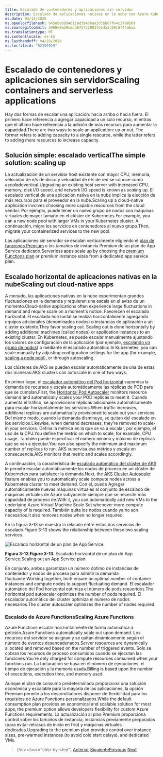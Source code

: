 ```yaml
---
title: Escalado de contenedores y aplicaciones sin servidor
description: Escalado de aplicaciones nativas en la nube con Azure Kubernetes Service para satisfacer la demanda de los usuarios.
ms.date: 04/13/2020
ms.openlocfilehash: b4580e6994611ad394bbaa2d5bb07f64c2798569
ms.sourcegitcommit: 5988e9a29cedb8757320817deda3c08c6f44a6aa
ms.translationtype: MT
ms.contentlocale: es-ES
ms.lasthandoff: 04/28/2020
ms.locfileid: "82199929"
---
```

# <a name="scaling-containers-and-serverless-applications"></a><span data-ttu-id="3f952-103">Escalado de contenedores y aplicaciones sin servidor</span><span class="sxs-lookup"><span data-stu-id="3f952-103">Scaling containers and serverless applications</span></span>

<span data-ttu-id="3f952-104">Hay dos formas de escalar una aplicación: hacia arriba o hacia fuera. El primero hace referencia a agregar capacidad a un solo recurso, mientras que el último hace referencia a la adición de más recursos para aumentar la capacidad.</span><span class="sxs-lookup"><span data-stu-id="3f952-104">There are two ways to scale an application: up or out. The former refers to adding capacity to a single resource, while the latter refers to adding more resources to increase capacity.</span></span>

## <a name="the-simple-solution-scaling-up"></a><span data-ttu-id="3f952-105">Solución simple: escalado vertical</span><span class="sxs-lookup"><span data-stu-id="3f952-105">The simple solution: scaling up</span></span>

<span data-ttu-id="3f952-106">La actualización de un servidor host existente con mayor CPU, memoria, velocidad de e/s de disco y velocidad de e/s de red se conoce como *escalado*vertical.</span><span class="sxs-lookup"><span data-stu-id="3f952-106">Upgrading an existing host server with increased CPU, memory, disk I/O speed, and network I/O speed is known as *scaling up*.</span></span> <span data-ttu-id="3f952-107">El escalado vertical de una aplicación nativa en la nube implica la elección de más recursos para el proveedor en la nube.</span><span class="sxs-lookup"><span data-stu-id="3f952-107">Scaling up a cloud-native application involves choosing more capable resources from the cloud vendor.</span></span> <span data-ttu-id="3f952-108">Por ejemplo, puede tener un nuevo grupo de nodos con máquinas virtuales de mayor tamaño en el clúster de Kubernetes.</span><span class="sxs-lookup"><span data-stu-id="3f952-108">For example, you can a new node pool with larger VMs in your Kubernetes cluster.</span></span> <span data-ttu-id="3f952-109">A continuación, migre los servicios en contenedores al nuevo grupo.</span><span class="sxs-lookup"><span data-stu-id="3f952-109">Then, migrate your containerized services to the new pool.</span></span>

<span data-ttu-id="3f952-110">Las aplicaciones sin servidor se escalan verticalmente eligiendo el [plan de funciones Premium](https://docs.microsoft.com/azure/azure-functions/functions-scale) o los tamaños de instancia Premium de un plan de App Service dedicado.</span><span class="sxs-lookup"><span data-stu-id="3f952-110">Serverless apps scale up by choosing the [premium Functions plan](https://docs.microsoft.com/azure/azure-functions/functions-scale) or premium instance sizes from a dedicated app service plan.</span></span>

## <a name="scaling-out-cloud-native-apps"></a><span data-ttu-id="3f952-111">Escalado horizontal de aplicaciones nativas en la nube</span><span class="sxs-lookup"><span data-stu-id="3f952-111">Scaling out cloud-native apps</span></span>

<span data-ttu-id="3f952-112">A menudo, las aplicaciones nativas en la nube experimentan grandes fluctuaciones en la demanda y requieren una escala en el aviso de un momento.</span><span class="sxs-lookup"><span data-stu-id="3f952-112">Cloud-native applications often experience large fluctuations in demand and require scale on a moment's notice.</span></span> <span data-ttu-id="3f952-113">Favorecen el escalado horizontal. El escalado horizontal se realiza horizontalmente agregando equipos adicionales (denominados nodos) o instancias de aplicación a un clúster existente.</span><span class="sxs-lookup"><span data-stu-id="3f952-113">They favor scaling out. Scaling out is done horizontally by adding additional machines (called nodes) or application instances to an existing cluster.</span></span> <span data-ttu-id="3f952-114">En Kubernetes, se puede escalar manualmente ajustando los valores de configuración de la aplicación (por ejemplo, [escalando un grupo de nodos](https://docs.microsoft.com/azure/aks/use-multiple-node-pools#scale-a-node-pool-manually)) o mediante el escalado automático.</span><span class="sxs-lookup"><span data-stu-id="3f952-114">In Kubernetes, you can scale manually by adjusting configuration settings for the app (for example, [scaling a node pool](https://docs.microsoft.com/azure/aks/use-multiple-node-pools#scale-a-node-pool-manually)), or through autoscaling.</span></span>

<span data-ttu-id="3f952-115">Los clústeres de AKS se pueden escalar automáticamente de una de estas dos maneras:</span><span class="sxs-lookup"><span data-stu-id="3f952-115">AKS clusters can autoscale in one of two ways:</span></span>

<span data-ttu-id="3f952-116">En primer lugar, el [escalador automático del Pod horizontal](https://docs.microsoft.com/azure/aks/tutorial-kubernetes-scale#autoscale-pods) supervisa la demanda de recursos y escala automáticamente las réplicas de POD para que se cumplan.</span><span class="sxs-lookup"><span data-stu-id="3f952-116">First, the [Horizontal Pod Autoscaler](https://docs.microsoft.com/azure/aks/tutorial-kubernetes-scale#autoscale-pods) monitors resource demand and automatically scales your POD replicas to meet it.</span></span> <span data-ttu-id="3f952-117">Cuando aumenta el tráfico, se aprovisionan réplicas adicionales automáticamente para escalar horizontalmente los servicios.</span><span class="sxs-lookup"><span data-stu-id="3f952-117">When traffic increases, additional replicas are automatically provisioned to scale out your services.</span></span> <span data-ttu-id="3f952-118">Del mismo modo, cuando la demanda disminuye, se quitan del escalado en los servicios.</span><span class="sxs-lookup"><span data-stu-id="3f952-118">Likewise, when demand decreases, they're removed to scale-in your services.</span></span> <span data-ttu-id="3f952-119">Defina la métrica en la que se va a escalar, por ejemplo, el uso de la CPU.</span><span class="sxs-lookup"><span data-stu-id="3f952-119">You define the metric on which to scale, for example, CPU usage.</span></span> <span data-ttu-id="3f952-120">También puede especificar el número mínimo y máximo de réplicas que se van a ejecutar.</span><span class="sxs-lookup"><span data-stu-id="3f952-120">You can also specify the minimum and maximum number of replicas to run.</span></span> <span data-ttu-id="3f952-121">AKS supervisa esa métrica y escala en consecuencia.</span><span class="sxs-lookup"><span data-stu-id="3f952-121">AKS monitors that metric and scales accordingly.</span></span>

<span data-ttu-id="3f952-122">A continuación, la característica de [escalado automático del clúster de AKS](https://docs.microsoft.com/azure/aks/cluster-autoscaler) le permite escalar automáticamente los nodos de proceso en un clúster de Kubernetes para satisfacer la demanda.</span><span class="sxs-lookup"><span data-stu-id="3f952-122">Next, the [AKS Cluster Autoscaler](https://docs.microsoft.com/azure/aks/cluster-autoscaler) feature enables you to automatically scale compute nodes across a Kubernetes cluster to meet demand.</span></span> <span data-ttu-id="3f952-123">Con él, puede Agregar automáticamente nuevas máquinas virtuales al conjunto de escalado de máquinas virtuales de Azure subyacente siempre que se necesite más capacidad de proceso de.</span><span class="sxs-lookup"><span data-stu-id="3f952-123">With it, you can automatically add new VMs to the underlying Azure Virtual Machine Scale Set whenever more compute capacity of is required.</span></span> <span data-ttu-id="3f952-124">También quita los nodos cuando ya no son necesarios.</span><span class="sxs-lookup"><span data-stu-id="3f952-124">It also removes nodes when no longer required.</span></span>

<span data-ttu-id="3f952-125">En la figura 3-13 se muestra la relación entre estos dos servicios de escalado.</span><span class="sxs-lookup"><span data-stu-id="3f952-125">Figure 3-13 shows the relationship between these two scaling services.</span></span>

![Escalado horizontal de un plan de App Service.](./media/aks-cluster-autoscaler.png)

<span data-ttu-id="3f952-127">**Figura 3-13**.</span><span class="sxs-lookup"><span data-stu-id="3f952-127">**Figure 3-13**.</span></span> <span data-ttu-id="3f952-128">Escalado horizontal de un plan de App Service.</span><span class="sxs-lookup"><span data-stu-id="3f952-128">Scaling out an App Service plan.</span></span>

<span data-ttu-id="3f952-129">En conjunto, ambos garantizan un número óptimo de instancias de contenedor y nodos de proceso para admitir la demanda fluctuante.</span><span class="sxs-lookup"><span data-stu-id="3f952-129">Working together, both ensure an optimal number of container instances and compute nodes to support fluctuating demand.</span></span> <span data-ttu-id="3f952-130">El escalador automático del Pod horizontal optimiza el número de pods requeridos.</span><span class="sxs-lookup"><span data-stu-id="3f952-130">The horizontal pod autoscaler optimizes the number of pods required.</span></span> <span data-ttu-id="3f952-131">El escalador automático del clúster optimiza el número de nodos necesarios.</span><span class="sxs-lookup"><span data-stu-id="3f952-131">The cluster autoscaler optimizes the number of nodes required.</span></span>

### <a name="scaling-azure-functions"></a><span data-ttu-id="3f952-132">Escalado de Azure Functions</span><span class="sxs-lookup"><span data-stu-id="3f952-132">Scaling Azure Functions</span></span>

<span data-ttu-id="3f952-133">Azure Functions escalar horizontalmente de forma automática a petición.</span><span class="sxs-lookup"><span data-stu-id="3f952-133">Azure Functions automatically scale out upon demand.</span></span> <span data-ttu-id="3f952-134">Los recursos del servidor se asignan y se quitan dinámicamente según el número de eventos desencadenados.</span><span class="sxs-lookup"><span data-stu-id="3f952-134">Server resources are dynamically allocated and removed based on the number of triggered events.</span></span> <span data-ttu-id="3f952-135">Solo se cobran los recursos de proceso consumidos cuando se ejecutan las funciones.</span><span class="sxs-lookup"><span data-stu-id="3f952-135">You're only charged for compute resources consumed when your functions run.</span></span> <span data-ttu-id="3f952-136">La facturación se basa en el número de ejecuciones, el tiempo de ejecución y la memoria usada.</span><span class="sxs-lookup"><span data-stu-id="3f952-136">Billing is based upon the number of executions, execution time, and memory used.</span></span>

<span data-ttu-id="3f952-137">Aunque el plan de consumo predeterminado proporciona una solución económica y escalable para la mayoría de las aplicaciones, la opción Premium permite a los desarrolladores disponer de flexibilidad para los requisitos de Azure Functions personalizados.</span><span class="sxs-lookup"><span data-stu-id="3f952-137">While the default consumption plan provides an economical and scalable solution for most apps, the premium option allows developers flexibility for custom Azure Functions requirements.</span></span> <span data-ttu-id="3f952-138">La actualización al plan Premium proporciona control sobre los tamaños de instancia, instancias previamente preparadas (para evitar retrasos de inicio en frío) y máquinas virtuales dedicadas.</span><span class="sxs-lookup"><span data-stu-id="3f952-138">Upgrading to the premium plan provides control over instance sizes, pre-warmed instances (to avoid cold start delays), and dedicated VMs.</span></span>

>[!div class="step-by-step"]
><span data-ttu-id="3f952-139">[Anterior](deploy-containers-azure.md)
>[Siguiente](other-deployment-options.md)</span><span class="sxs-lookup"><span data-stu-id="3f952-139">[Previous](deploy-containers-azure.md)
[Next](other-deployment-options.md)</span></span>
